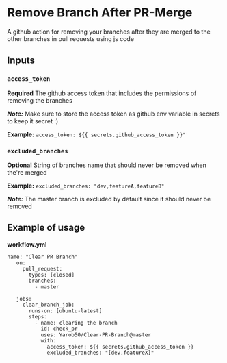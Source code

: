 # Remove Branch After PR-Merge
A github action for removing your branches after they are merged to the other branches in pull requests using js code

## Inputs
### `access_token`
**Required** The github access token that includes the permissions of removing the branches

***Note:*** Make sure to store the access token as github env variable in secrets to keep it secret :)

**Example:**  ```access_token: ${{ secrets.github_access_token }}"```
### `excluded_branches`
**Optional** String of branches name that should never be removed when the're merged

**Example:**  ```excluded_branches: "dev,featureA,featureB"```

***Note:*** The master branch is excluded by default since it should never be removed

## Example of usage 
**workflow.yml**
```
name: "Clear PR Branch"
   on:
     pull_request:
       types: [closed]
       branches:
         - master
   
   jobs:
     clear_branch_job:
       runs-on: [ubuntu-latest]
       steps:
         - name: clearing the branch
           id: check_pr
           uses: Yarob50/Clear-PR-Branch@master
           with: 
             access_token: ${{ secrets.github_access_token }} 
             excluded_branches: "[dev,featureX]"
```
             
             